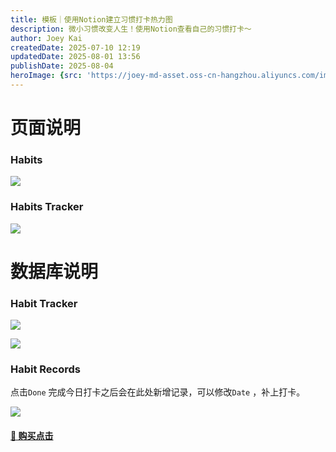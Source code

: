 ```yaml
---
title: 模板｜使用Notion建立习惯打卡热力图
description: 微小习惯改变人生！使用Notion查看自己的习惯打卡～
author: Joey Kai
createdDate: 2025-07-10 12:19
updatedDate: 2025-08-01 13:56
publishDate: 2025-08-04
heroImage: {src: 'https://joey-md-asset.oss-cn-hangzhou.aliyuncs.com/img/202507101220758.png', inferSize: true}
---
```


# 页面说明

### Habits

![](https://joey-md-asset.oss-cn-hangzhou.aliyuncs.com/img/202507101222529.png)


### Habits Tracker

![](https://joey-md-asset.oss-cn-hangzhou.aliyuncs.com/img/202507101222900.png)


# 数据库说明

### Habit Tracker

![](https://joey-md-asset.oss-cn-hangzhou.aliyuncs.com/img/202507101222110.png)

![](https://joey-md-asset.oss-cn-hangzhou.aliyuncs.com/img/202507101222266.png)


### Habit Records

点击`Done` 完成今日打卡之后会在此处新增记录，可以修改`Date` ，补上打卡。

![](https://joey-md-asset.oss-cn-hangzhou.aliyuncs.com/img/202507101223429.png)



#### [🛒 购买点击](https://www.xiaohongshu.com/explore/686f4cc50000000012022873?xsec_token=ABGSWRQXZpuOdav7ypGfUUzBOdLCELpL_7slncrxwwE94)

